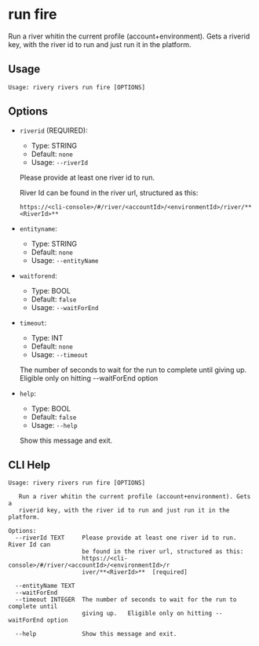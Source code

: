 
# run fire

 Run a river whitin the current profile (account+environment).
Gets a riverid key, with the river id to run
and just run it in the platform.

## Usage

```
Usage: rivery rivers run fire [OPTIONS]
```

## Options
* `riverid` (REQUIRED): 
  * Type: STRING 
  * Default: `none`
  * Usage: `--riverId`

  Please provide at least one river id to run.

  River Id can be found in the river url, structured as this:
  ```
  https://<cli-console>/#/river/<accountId>/<environmentId>/river/**<RiverId>**
  ```


* `entityname`: 
  * Type: STRING 
  * Default: `none`
  * Usage: `--entityName`
  

* `waitforend`: 
  * Type: BOOL 
  * Default: `false`
  * Usage: `--waitForEnd`
  
* `timeout`: 
  * Type: INT 
  * Default: `none`
  * Usage: `--timeout`

  The number of seconds to wait for the run to complete until giving up.  
Eligible only on hitting --waitForEnd option


* `help`: 
  * Type: BOOL 
  * Default: `false`
  * Usage: `--help`

  Show this message and exit.



## CLI Help

```
Usage: rivery rivers run fire [OPTIONS]

   Run a river whitin the current profile (account+environment). Gets a
   riverid key, with the river id to run and just run it in the platform.

Options:
  --riverId TEXT     Please provide at least one river id to run. River Id can
                     be found in the river url, structured as this:
                     https://<cli-console>/#/river/<accountId>/<environmentId>/r
                     iver/**<RiverId>**  [required]

  --entityName TEXT
  --waitForEnd
  --timeout INTEGER  The number of seconds to wait for the run to complete until
                     giving up.   Eligible only on hitting --waitForEnd option

  --help             Show this message and exit.
```

